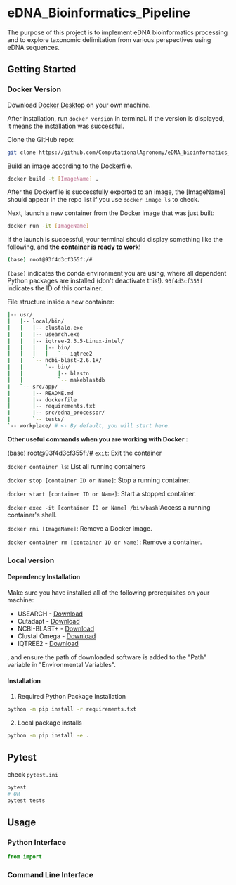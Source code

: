 # eDNA_Bioinformatics_Pipeline
The purpose of this project is to implement eDNA bioinformatics processing and to explore taxonomic delimitation from various perspectives using eDNA sequences.

## Getting Started

### Docker Version

Download [Docker Desktop](https://docs.docker.com/get-docker/) on your own machine.

After installation, run `docker version` in terminal. If the version is displayed, it means the installation was successful.

Clone the GitHub repo:
```sh
git clone https://github.com/ComputationalAgronomy/eDNA_bioinformatics_pipeline.git
```
Build an image according to the Dockerfile.
```sh
docker build -t [ImageName] .
```

After the Dockerfile is successfully exported to an image, the [ImageName] should appear in the repo list if you use `docker image ls` to check.

Next, launch a new container from the Docker image that was just built:
```sh
docker run -it [ImageName]
```
If the launch is successful, your terminal should display something like the following, and **the container is ready to work**!
```sh
(base) root@93f4d3cf355f:/#
```
`(base)` indicates the conda environment you are using, where all dependent Python packages are installed (don't deactivate this!). `93f4d3cf355f` indicates the ID of this container.

File structure inside a new container:
```sh
|-- usr/
|   |-- local/bin/
|   |   |-- clustalo.exe
|   |   |-- usearch.exe
|   |   |-- iqtree-2.3.5-Linux-intel/
|   |   |   |-- bin/
|   |   |   |   `-- iqtree2
|   |   `-- ncbi-blast-2.6.1+/
|   |       `-- bin/
|   |           |-- blastn
|   |           `-- makeblastdb
|   `-- src/app/
|       |-- README.md
|       |-- dockerfile
|       |-- requirements.txt
|       |-- src/edna_processor/
|       `-- tests/
`-- workplace/ # <- By default, you will start here.
```

**Other useful commands when you are working with Docker :**

(base) root@93f4d3cf355f:/# `exit`: Exit the container

`docker container ls`: List all running containers

`docker stop [container ID or Name]`: Stop a running container.

`docker start [container ID or Name]`: Start a stopped container.

`docker exec -it [container ID or Name] /bin/bash`:Access a running container's shell.

`docker rmi [ImageName]`: Remove a Docker image.

`docker container rm [container ID or Name]`: Remove a container.

### Local version

#### Dependency Installation
Make sure you have installed all of the following prerequisites on your machine:
* USEARCH - [Download](https://www.drive5.com/usearch/download.html)
* Cutadapt - [Download](https://cutadapt.readthedocs.io/en/stable/installation.html)
* NCBI-BLAST+ - [Download](https://ftp.ncbi.nlm.nih.gov/blast/executables/blast+/LATEST/)
* Clustal Omega - [Download](http://www.clustal.org/omega/)
* IQTREE2 - [Download](http://www.iqtree.org/)

, and ensure the path of downloaded software is added to the "Path" variable in "Environmental Variables".

#### Installation
1. Required Python Package Installation 
```sh
python -m pip install -r requirements.txt
```
2. Local package installs
```sh
python -m pip install -e .
```

## Pytest
check `pytest.ini`
```sh
pytest
# OR
pytest tests
```

## Usage

### Python Interface
```python
from import
```

### Command Line Interface
```sh

```